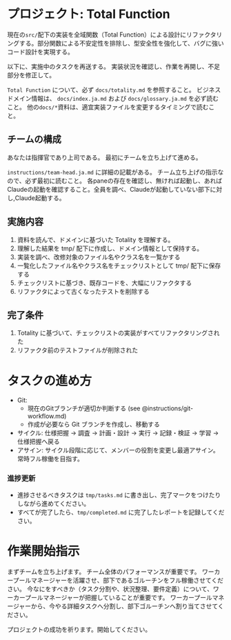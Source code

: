 # プロジェクト: Total Function

現在の`src/`配下の実装を全域関数（Total Function）による設計にリファクタリングする。部分関数による不安定性を排除し、型安全性を強化して、バグに強いコード設計を実現する。

以下に、実施中のタスクを再送する。
実装状況を確認し、作業を再開し、不足部分を修正して。

`Total Function` について、必ず `docs/totality.md` を参照すること。
ビジネスドメイン情報は、 `docs/index.ja.md` および `docs/glossary.ja.md` を必ず読むこと。
他の`docs/*`資料は、適宜実装ファイルを変更するタイミングで読むこと。

## チームの構成

あなたは指揮官であり上司である。
最初にチームを立ち上げて進める。

`instructions/team-head.ja.md` に詳細の記載がある。
チーム立ち上げの指示なので、必ず最初に読むこと。
各paneの存在を確認し、無ければ起動し、あればClaudeの起動を確認すること。全員を調べ、Claudeが起動していない部下に対し,Claude起動する。

## 実施内容

1. 資料を読んで、ドメインに基づいた Totality を理解する。
2. 理解した結果を tmp/ 配下に作成し、ドメイン情報として保持する。
3. 実装を調べ、改修対象のファイル名やクラス名を一覧かする
4. 一覧化したファイル名やクラス名をチェックリストとして tmp/ 配下に保存する
5. チェックリストに基づき、既存コードを、大幅にリファクタする
6. リファクタによって古くなったテストを削除する

## 完了条件

1. Totality に基づいて、チェックリストの実装がすべてリファクタリングされた
2. リファクタ前のテストファイルが削除された

# タスクの進め方

- Git:
  - 現在のGitブランチが適切か判断する (see @instructions/git-workflow.md)
  - 作成が必要なら Git ブランチを作成し、移動する
- サイクル: 仕様把握 → 調査 → 計画・設計 → 実行 → 記録・検証 → 学習 → 仕様把握へ戻る
- アサイン: サイクル段階に応じて、メンバーの役割を変更し最適アサイン。常時フル稼働を目指す。

### 進捗更新

- 進捗させるべきタスクは `tmp/tasks.md` に書き出し、完了マークをつけたりしながら進めてください。
- すべてが完了したら、`tmp/completed.md` に完了したレポートを記録してください。

# 作業開始指示

まずチームを立ち上げます。
チーム全体のパフォーマンスが重要です。
ワーカープールマネージャーを活躍させ、部下であるゴルーチンをフル稼働させてください。
今なにをすべきか（タスク分割や、状況整理、要件定義）について、ワーカープールマネージャーが把握していることが重要です。
ワーカープールマネージャーから、今やる詳細タスクへ分割し、部下ゴルーチンへ割り当てさせてください。

プロジェクトの成功を祈ります。開始してください。
